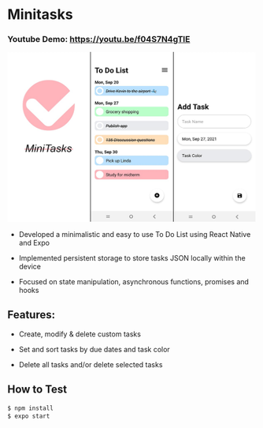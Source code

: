 # Minitasks
### Youtube Demo: https://youtu.be/f04S7N4gTlE
[![IMAGE ALT TEXT HERE](assets/minitasks.png)](https://www.youtube.com/watch?v=f04S7N4gTlE)
- Developed a minimalistic and easy to use To Do List using React Native and Expo

- Implemented persistent storage to store tasks JSON locally within the device

- Focused on state manipulation, asynchronous functions, promises and hooks

## Features:
- Create, modify & delete custom tasks

- Set and sort tasks by due dates and task color

- Delete all tasks and/or delete selected tasks

## How to Test

```
$ npm install
$ expo start
```
